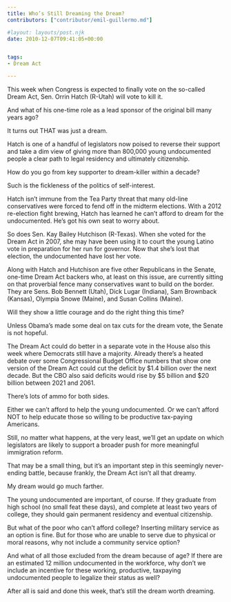 ```yaml
---
title: Who’s Still Dreaming the Dream?
contributors: ["contributor/emil-guillermo.md"]

#layout: layouts/post.njk
date: 2010-12-07T09:41:05+00:00


tags:
- Dream Act

---
```


This week when Congress is expected to finally vote on the so-called Dream Act, Sen. Orrin Hatch (R-Utah) will vote to kill it.

And what of his one-time role as a lead sponsor of the original bill many years ago?  

It turns out THAT was just a dream.  

Hatch is one of a handful of legislators now poised to reverse their support and take a dim view of giving more than 800,000 young undocumented people a clear path to legal residency and ultimately citizenship.

How do you go from key supporter to dream-killer within a decade?

Such is the fickleness of the politics of self-interest.

Hatch isn’t immune from the Tea Party threat that many old-line conservatives were forced to fend off in the midterm elections. With a 2012 re-election fight brewing, Hatch has learned he can’t afford to dream for the undocumented. He’s got his own seat to worry about.

So does Sen. Kay Bailey Hutchison (R-Texas). When she voted for the Dream Act in 2007, she may have been using it to court the young Latino vote in preparation for her run for governor. Now that she’s lost that election, the undocumented have lost her vote.

Along with Hatch and Hutchison are five other Republicans in the Senate, one-time Dream Act backers who, at least on this issue, are currently sitting on that proverbial fence many conservatives want to build on the border. They are Sens. Bob Bennett (Utah), Dick Lugar (Indiana), Sam Brownback (Kansas), Olympia Snowe (Maine), and Susan Collins (Maine).

Will they show a little courage and do the right thing this time?

Unless Obama’s made some deal on tax cuts for the dream vote, the Senate is not hopeful.

The Dream Act could do better in a separate vote in the House also this week where Democrats still have a majority.   Already there’s a heated debate over some Congressional Budget Office numbers that show one version of the Dream Act could cut the deficit by $1.4 billion over the next decade. But the CBO also said deficits would rise by $5 billion and $20 billion between 2021 and 2061.

There’s lots of ammo for both sides.

Either we can’t afford to help the young undocumented. Or we can’t afford NOT to help educate those so willing to be productive tax-paying Americans.

Still, no matter what happens, at the very least, we’ll get an update on which legislators are likely to support a broader push for more meaningful immigration reform.

That may be a small thing, but it’s an important step in this seemingly never-ending battle, because frankly, the Dream Act isn’t all that dreamy.

My dream would go much farther.

The young undocumented are important, of course. If they graduate from high school (no small feat these days), and complete at least two years of college, they should gain permanent residency and eventual citizenship.

But what of the poor who can’t afford college?  Inserting military service as an option is fine. But for those who are unable to serve due to physical or moral reasons, why not include a community service option?  

And what of all those excluded from the dream because of age?  If there are an estimated 12 million undocumented in the workforce, why don’t we include an incentive for these working, productive, taxpaying undocumented people to legalize their status as well?

After all is said and done this week, that’s still the dream worth dreaming.
